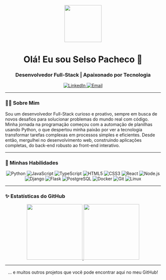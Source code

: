 <div align="center">
  <a href="https://github.com/devselso">
    <img src="https://media.giphy.com/media/v1.Y2lkPTc5MGI3NjExbDBtdjJqYmg5cG12NmY1dWZsdGRwZzR6cnVscjVqMGl2eDYwZmgyMiZlcD12MV9pbnRlcm5hbF9naWZfYnlfaWQmY3Q9Zw/qgQUggACQZstAanp3r/giphy.gif" width="120px" />
  </a>
  
  <h1>
    Olá! Eu sou Selso Pacheco 👋
  </h1>
  
  <h3>
    Desenvolvedor Full-Stack | Apaixonado por Tecnologia
  </h3>

  <a href="https://www.linkedin.com/in/pachecoselso/" target="_blank">
    <img src="https://img.shields.io/badge/LinkedIn-0077B5?style=for-the-badge&logo=linkedin&logoColor=white" alt="LinkedIn">
  </a>
  <a href="mailto:selsoopacheco@hotmail.com" target="_blank">
    <img src="https://img.shields.io/badge/Email-D14836?style=for-the-badge&logo=gmail&logoColor=white" alt="Email">
  </a>
</div>

---

### 👨‍💻 Sobre Mim

<p align="left">
  Sou um desenvolvedor Full-Stack curioso e proativo, sempre em busca de novos desafios para solucionar problemas do mundo real com código. Minha jornada na programação começou com a automação de planilhas usando Python, o que despertou minha paixão por ver a tecnologia transformar tarefas complexas em processos simples e eficientes. Desde então, mergulhei no desenvolvimento web, construindo aplicações completas, do back-end robusto ao front-end interativo.
</p>

---

### 🚀 Minhas Habilidades

<p align="center">
  <img src="https://img.shields.io/badge/Python-3776AB?style=for-the-badge&logo=python&logoColor=white" alt="Python">
  <img src="https://img.shields.io/badge/JavaScript-F7DF1E?style=for-the-badge&logo=javascript&logoColor=black" alt="JavaScript">
  <img src="https://img.shields.io/badge/TypeScript-3178C6?style=for-the-badge&logo=typescript&logoColor=white" alt="TypeScript">
  <img src="https://img.shields.io/badge/HTML5-E34F26?style=for-the-badge&logo=html5&logoColor=white" alt="HTML5">
  <img src="https://img.shields.io/badge/CSS3-1572B6?style=for-the-badge&logo=css3&logoColor=white" alt="CSS3">
  
  <img src="https://img.shields.io/badge/React-61DAFB?style=for-the-badge&logo=react&logoColor=black" alt="React">
  <img src="https://img.shields.io/badge/Node.js-339933?style=for-the-badge&logo=node.js&logoColor=white" alt="Node.js">
  <img src="https://img.shields.io/badge/Django-092E20?style=for-the-badge&logo=django&logoColor=white" alt="Django">
  <img src="https://img.shields.io/badge/Flask-000000?style=for-the-badge&logo=flask&logoColor=white" alt="Flask">
  
  <img src="https://img.shields.io/badge/PostgreSQL-4169E1?style=for-the-badge&logo=postgresql&logoColor=white" alt="PostgreSQL">
  <img src="https://img.shields.io/badge/Docker-2496ED?style=for-the-badge&logo=docker&logoColor=white" alt="Docker">
  <img src="https://img.shields.io/badge/Git-F05032?style=for-the-badge&logo=git&logoColor=white" alt="Git">
  <img src="https://img.shields.io/badge/Linux-FCC624?style=for-the-badge&logo=linux&logoColor=black" alt="Linux">
</p>

---

### ✨ Estatísticas do GitHub

<div align="center">
  <a href="https://github.com/devselso">
    <img height="180em" src="https://github-readme-stats.vercel.app/api?username=devselso&show_icons=true&theme=dracula&include_all_commits=true&count_private=true"/>
    <img height="180em" src="https://github-readme-stats.vercel.app/api/top-langs/?username=devselso&layout=compact&langs_count=7&theme=dracula"/>
  </a>
</div>

---

<div align="center">
  <p>... e muitos outros projetos que você pode encontrar aqui no meu GitHub!</p>
</div>
